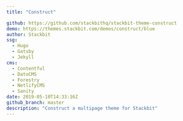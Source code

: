 ```yaml
---
title: "Construct"

github: https://github.com/stackbithq/stackbit-theme-construct
demo: https://themes.stackbit.com/demos/construct/blue
author: Stackbit
ssg:
  - Hugo
  - Gatsby
  - Jekyll
cms:
  - Contentful
  - DatoCMS
  - Forestry
  - NetlifyCMS
  - Sanity
date: 2019-05-10T14:33:16Z
github_branch: master
description: "Construct a multipage theme for Stackbit"
---
```

